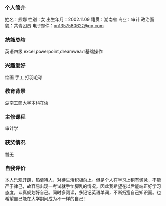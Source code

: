 ### 个人简介
姓名：熊娜                                                                                                                                                                         性别：女                                                                                                                                                                             出生年月：2002.11.09                                                                                                                                                               籍贯：湖南省                                                                                                                                                                         专业：审计                                                                                                                                                                         政治面貌：共青团员                                                                                                                                                                    电子邮件：xn1357580622@qq.com  
### 技能总结
英语四级   excel,powerpoint,dreamweavr基础操作

### 兴趣爱好
绘画  手工 打羽毛球

### 教育背景
湖南工商大学本科在读

### 主修课程
审计学

### 获奖情况
暂无

### 自我评价
本人乐观开朗，热情待人，对待生活积极向上。但是个人在学习上稍有懈怠，不能严于律己，故容易出现一考试就手忙脚乱的情况。因此我希望在以后能端正好学习态度，认真规划好自己。同时多阅读，多记记英语单词，不断拓宽自己知识面。也希望自己能在大学期间成为不一样的自己！
